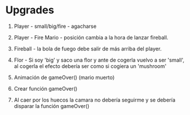 # Upgrades

1. Player - small/big/fire - agacharse

2. Player - Fire Mario - posición cambia a la hora de lanzar fireball.

3. Fireball - la bola de fuego debe salir de más arriba del player.

4. Flor - Si soy 'big' y saco una flor y ante de cogerla vuelvo a ser 'small', al cogerla el efecto debería ser como si cogiera un 'mushroom'

5. Animación de gameOver() (mario muerto)

7. Crear función gameOver()

6. Al caer por los huecos la camara no debería seguirme y se debería disparar la función gameOver()

